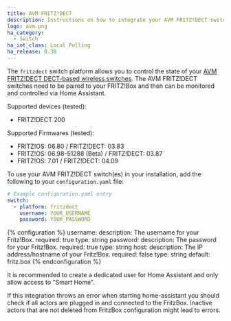 ```yaml
---
title: AVM FRITZ!DECT
description: Instructions on how to integrate your AVM FRITZ!DECT switches into Home Assistant.
logo: avm.png
ha_category:
  - Switch
ha_iot_class: Local Polling
ha_release: 0.38
---
```


The `fritzdect` switch platform allows you to control the state of your [AVM FRITZ!DECT DECT-based wireless switches](https://en.avm.de/products/fritzdect/). The AVM FRITZ!DECT switches need to be paired to your FRITZ!Box and then can be monitored and controlled via Home Assistant.

Supported devices (tested):

- FRITZ!DECT 200

Supported Firmwares (tested):

- FRITZ!OS: 06.80 / FRITZ!DECT: 03.83
- FRITZ!OS: 06.98-51288 (Beta) / FRITZ!DECT: 03.87
- FRITZ!OS: 7.01 / FRITZ!DECT: 04.09

To use your AVM FRITZ!DECT switch(es) in your installation, add the following to your `configuration.yaml` file:

```yaml
# Example configuration.yaml entry
switch:
  - platform: fritzdect
    username: YOUR_USERNAME
    password: YOUR_PASSWORD
```

{% configuration %}
username:
  description: The username for your Fritz!Box.
  required: true
  type: string
password:
  description: The password for your Fritz!Box.
  required: true
  type: string
host:
  description:  The IP address/hostname of your Fritz!Box.
  required: false
  type: string
  default: fritz.box
{% endconfiguration %}

It is recommended to create a dedicated user for Home Assistant and only allow access to "Smart Home".

<div class='note warning'>
If this integration throws an error when starting home-assistant you should check if all actors are plugged in and connected to the FritzBox. Inactive actors that are not deleted from FritzBox configuration might lead to errors.
</div>
